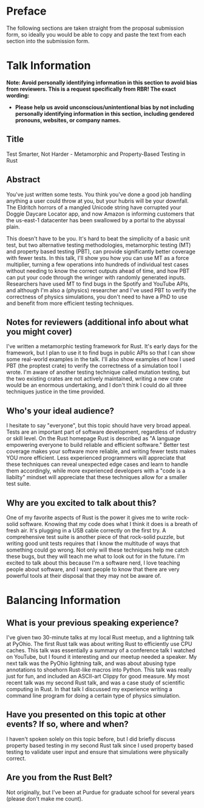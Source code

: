 # Preface
The following sections are taken straight from the proposal submission form, so ideally you would be able to copy and paste the text from each section into the submission form.

# Talk Information
**Note: Avoid personally identifying information in this section to avoid bias from reviewers. This is a request specifically from RBR! The exact wording:**
- **Please help us avoid unconscious/unintentional bias by not including personally identifying information in this section, including gendered pronouns, websites, or company names.**

## Title
Test Smarter, Not Harder - Metamorphic and Property-Based Testing in Rust
## Abstract
You've just written some tests. You think you've done a good job handling anything a user could throw at you, but your hubris will be your downfall. The Eldritch horrors of a mangled Unicode string have corrupted your Doggie Daycare Locator app, and now Amazon is informing customers that the us-east-1 datacenter has been swallowed by a portal to the abyssal plain.

This doesn't have to be you. It's hard to beat the simplicity of a basic unit test, but two alternative testing methodologies, metamorphic testing (MT) and property based testing (PBT), can provide significantly better coverage with fewer tests. In this talk, I'll show you how you can use MT as a force multiplier, turning a few operations into hundreds of individual test cases without needing to know the correct outputs ahead of time, and how PBT can put your code through the wringer with randomly generated inputs. Researchers have used MT to find bugs in the Spotify and YouTube APIs, and although I'm also a (physics) researcher and I've used PBT to verify the correctness of physics simulations, you don't need to have a PhD to use and benefit from more efficient testing techniques.

## Notes for reviewers (additional info about what you might cover)
I've written a metamorphic testing framework for Rust. It's early days for the framework, but I plan to use it to find bugs in public APIs so that I can show some real-world examples in the talk. I'll also show examples of how I used PBT (the proptest crate) to verify the correctness of a simulation tool I wrote. I'm aware of another testing technique called mutation testing, but the two existing crates are not actively maintained, writing a new crate would be an enormous undertaking, and I don't think I could do all three techniques justice in the time provided.

## Who's your ideal audience?
I hesitate to say "everyone", but this topic should have very broad appeal. Tests are an important part of software development, regardless of industry or skill level. On the Rust homepage Rust is described as "A language empowering everyone
to build reliable and efficient software." Better test coverage makes your software more reliable, and writing fewer tests makes YOU more efficient. Less experienced programmers will appreciate that these techniques can reveal unexpected edge cases and learn to handle them accordingly, while more experienced developers with a "code is a liabilty" mindset will appreciate that these techniques allow for a smaller test suite.

## Why are you excited to talk about this?
One of my favorite aspects of Rust is the power it gives me to write rock-solid software. Knowing that my code does what I think it does is a breath of fresh air. It's plugging in a USB cable correctly on the first try. A comprehensive test suite is another piece of that rock-solid puzzle, but writing good unit tests requires that I know the multitude of ways that something could go wrong. Not only will these techniques help me catch these bugs, but they will teach me what to look out for in the future. I'm excited to talk about this because I'm a software nerd, I love teaching people about software, and I want people to know that there are very powerful tools at their disposal that they may not be aware of.

# Balancing Information

## What is your previous speaking experience?
I've given two 30-minute talks at my local Rust meetup, and a lightning talk at PyOhio.
The first Rust talk was about writing Rust to efficiently use CPU caches. This talk was essentially a summary of a conference talk I watched on YouTube, but I found it interesting and our meetup needed a speaker. My next talk was the PyOhio lightning talk, and was about abusing type annotations to shoehorn Rust-like macros into Python. This talk was really just for fun, and included an ASCII-art Clippy for good measure. My most recent talk was my second Rust talk, and was a case study of scientific computing in Rust. In that talk I discussed my experience writing a command line program for doing a certain type of physics simulation.

## Have you presented on this topic at other events? If so, where and when?
I haven't spoken solely on this topic before, but I did briefly discuss property based testing in my second Rust talk since I used property based testing to validate user input and ensure that simulations were physically correct.

## Are you from the Rust Belt?
Not originally, but I've been at Purdue for graduate school for several years (please don't make me count).
